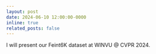 ```yaml
---
layout: post
date: 2024-06-10 12:00:00-0000
inline: true
related_posts: false
---
```


I will present our Feint6K dataset at WINVU @ CVPR 2024.
